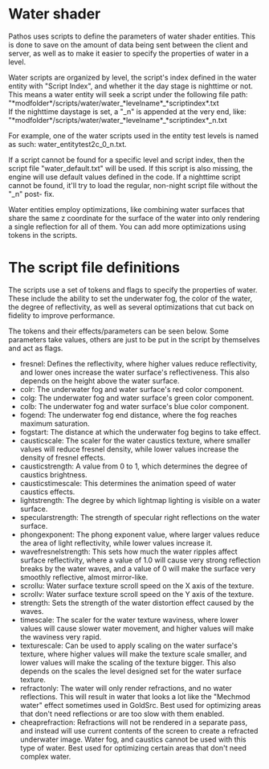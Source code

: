 # Water shader

Pathos uses scripts to define the parameters of water shader entities. This is done to save on the amount of
data being sent between the client and server, as well as to make it easier to specify the properties of water
in a level.

Water scripts are organized by level, the script's index defined in the water entity with "Script Index", and
whether it the day stage is nighttime or not. This means a water entity will seek a script under the following
file path:<br />
"\*modfolder\*/scripts/water/water\_\*levelname\*\_\*scriptindex\*.txt<br />
If the nighttime daystage is set, a "_n" is appended at the very end, like:<br />
"\*modfolder\*/scripts/water/water\_\*levelname\*\_\*scriptindex\*\_n.txt<br />

For example, one of the water scripts used in the entity test levels is named as such:
water_entitytest2c_0_n.txt.

If a script cannot be found for a specific level and script index, then the script file "water_default.txt"
will be used. If this script is also missing, the engine will use default values defined in the code. If a
nighttime script cannot be found, it'll try to load the regular, non-night script file without the "_n" post-
fix.

Water entities employ optimizations, like combining water surfaces that share the same z coordinate for the
surface of the water into only rendering a single reflection for all of them. You can add more optimizations
using tokens in the scripts.

# The script file definitions

The scripts use a set of tokens and flags to specify the properties of water. These include the ability to set
the underwater fog, the color of the water, the degree of reflectivity, as well as several optimizations that
cut back on fidelity to improve performance.

The tokens and their effects/parameters can be seen below. Some parameters take values, others are just to be
put in the script by themselves and act as flags.

 - fresnel: Defines the reflectivity, where higher values reduce reflectivity, and lower ones increase the
 water surface's reflectiveness. This also depends on the height above the water surface.
 - colr: The underwater fog and water surface's red color component.
 - colg: The underwater fog and water surface's green color component.
 - colb: The underwater fog and water surface's blue color component.
 - fogend: The underwater fog end distance, where the fog reaches maximum saturation.
 - fogstart: The distance at which the underwater fog begins to take effect.
 - causticscale: The scaler for the water caustics texture, where smaller values will reduce fresnel density,
 while lower values increase the density of fresnel effects.
 - causticstrength: A value from 0 to 1, which determines the degree of caustics brightness.
 - causticstimescale: This determines the animation speed of water caustics effects.
 - lightstrength: The degree by which lightmap lighting is visible on a water surface.
 - specularstrength: The strength of specular right reflections on the water surface.
 - phongexponent: The phong exponent value, where larger values reduce the area of light reflectivity, while
 lower values increase it.
 - wavefresnelstrength: This sets how much the water ripples affect surface reflectivity, where a value of
 1.0 will cause very strong reflection breaks by the water waves, and a value of 0 will make the surface
 very smoothly reflective, almost mirror-like.
 - scrollu: Water surface texture scroll speed on the X axis of the texture.
 - scrollv: Water surface texture scroll speed on the Y axis of the texture.
 - strength: Sets the strength of the water distortion effect caused by the waves.
 - timescale: The scaler for the water texture waviness, where lower values will cause slower water movement,
 and higher values will make the waviness very rapid.
 - texturescale: Can be used to apply scaling on the water surface's texture, where higher values will make
 the texture scale smaller, and lower values will make the scaling of the texture bigger. This also depends
 on the scales the level designed set for the water surface texture.
 - refractonly: The water will only render refractions, and no water reflections. This will result in water
 that looks a lot like the "Mechmod water" effect sometimes used in GoldSrc. Best used for optimizing areas
 that don't need reflections or are too slow with them enabled.
 - cheaprefraction: Refractions will not be rendered in a separate pass, and instead will use current 
 contents of the screen to create a refracted underwater image. Water fog, and caustics cannot be used with
 this type of water. Best used for optimizing certain areas that don't need complex water.
